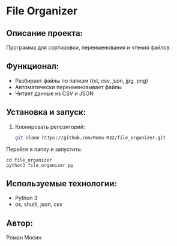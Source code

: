 # File Organizer

## Описание проекта:
Программа для сортировки, переименования и чтения файлов.

## Функционал: 
- Разбирает файлы по папкам (txt, csv, json, jpg, png)  
- Автоматически переименовывает файлы  
- Читает данные из CSV и JSON 

## Установка и запуск:
1. Клонировать репозиторий: 
   
   ```bash
   git clone https://github.com/Roma-M32/file_organizer.git

Перейти в папку и запустить:

    cd file_organizer
    python3 file_organizer.py

## Используемые технологии:
- Python 3
- os, shutil, json, csv

## Автор:
Роман Мосин